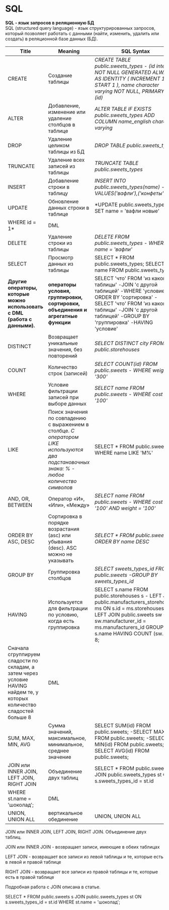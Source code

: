 # SQL
**SQL - язык запросов в реляционную БД**  
SQL (structured query language) - язык структурированных запросов, который позволяет работать с данными (найти, изменить, удалить или создать) в реляционной базе данных (БД).

|Title|Meaning|SQL Syntax|Language|  
|---|---|---|---
|CREATE|Создание таблицы|*CREATE TABLE public.sweets_types - (id integer NOT NULL GENERATED ALWAYS AS IDENTITY ( INCREMENT 1 START 1 ), name character varying NOT NULL, PRIMARY KEY (id)*|DDL|
|ALTER|Добавление, изменение или удаление столбцов в таблице|*ALTER TABLE IF EXISTS public.sweets_types ADD COLUMN name_english character varying*|DDL|
|DROP|Удаление целиком таблицы из БД|*DROP TABLE public.sweets_types*|DDL|
|TRUNCATE|Удаление всех записей из таблицы|*TRUNCATE TABLE public.sweets_types*|DDL|
|INSERT|Добавление строки в таблицу|*INSERT INTO public.sweets_types(name) - VALUES('вафли'),('конфеты')*|DML|
|UPDATE|Обновление данных строки в таблице|*UPDATE public.sweets_types - SET name = 'вафли новые'
WHERE id = 1*|DML|
|DELETE|Удаление строки из таблицы|*DELETE FROM public.sweets_types - WHERE name = 'вафли'*|DML|
|SELECT|Просмотр данных из таблицы|SELECT * FROM public.sweets_types; SELECT name FROM public.sweets_types;|DML|
|**Другие операторы, которые можно использовать с DML (работа с данными).**| **операторы условия, группировки, сортировки, объединения и агрегатные функции**|SELECT 'что' FROM 'из какой таблицы' -JOIN 'с другой таблицей' -WHERE 'условие' -ORDER BY 'сортировка' -SELECT 'что' FROM 'из какой таблицы' -JOIN 'с другой таблицей' -GROUP BY 'группировка'  -HAVING 'условие' |DML|
|DISTINCT|Возвращает уникальные значения, без повторений|*SELECT DISTINCT city FROM public.storehouses*|DML|
|COUNT|Количество строк (записей)|*SELECT COUNT(id) FROM public.sweets - WHERE weight = '300'*|DML|
|WHERE|Условие фильтрации записей при выборе данных|*SELECT name FROM public.sweets - WHERE cost = '100'*|DML|
|LIKE|Поиск значения по совпадению с выражением в столбце. *С оператором LIKE используются два подстановочных знака: % - любое количество символов*|SELECT * FROM public.sweets - WHERE name LIKE 'М%'|DML|
|AND, OR, BETWEEN|Оператор «И», «Или», «Между»|*SELECT name FROM public.sweets - WHERE cost = '100' AND weight = '100'*|DML|
|ORDER BY ASC, DESC|Сортировка в порядке возрастания (asc) или убывания (desc). ASC можно не указывать|*SELECT * FROM public.sweets - ORDER BY name DESC*|DML|
|GROUP BY| Группировка столбцов| *SELECT sweets_types_id FROM public.sweets -GROUP BY sweets_types_id*|DML|
|HAVING|Используется для фильтрации по условию, когда есть группировка| SELECT s.name FROM public.storehouses s - LEFT JOIN public.manufacturers_storehouses ms ON s.id = ms.storehouses_id - LEFT JOIN public.sweets sw ON sw.manufacturer_id = ms.manufacturers_id  GROUP BY s.name HAVING COUNT (sw.id) > 8;
Сначала сгруппируем сладости по складам, а затем через условие HAVING найдем те, у которых количество сладостей больше 8|DML|
|SUM, MAX, MIN, AVG|Сумма значений, максимальное, минимальное, среднее значение|SELECT SUM(id) FROM public.sweets; -SELECT MAX(id) FROM public.sweets; -SELECT MIN(id) FROM public.sweets; -SELECT AVG(id) FROM public.sweets; |DML|
|JOIN или INNER JOIN, LEFT JOIN, RIGHT JOIN|Объединение двух таблиц|SELECT * FROM public.sweets - JOIN public.sweets_types st ON s.sweets_types_id = st.id
WHERE st.name = 'шоколад'; |DML|
|UNION, UNION ALL|вертикальное обединение|UNION, UNION ALL|DML|


JOIN или INNER JOIN, LEFT JOIN, RIGHT JOIN. Объединение двух таблиц.

JOIN или INNER JOIN - возвращает записи, имеющие в обеих таблицах

LEFT JOIN - возвращает все записи из левой таблицы и те, которые есть в левой и правой таблице

RIGHT JOIN - возвращает все записи из правой таблицы и те, которые есть в правой таблице

Подробная работа с JOIN описана в статье.

SELECT * FROM public.sweets s
JOIN public.sweets_types st ON s.sweets_types_id = st.id
WHERE st.name = 'шоколад';
